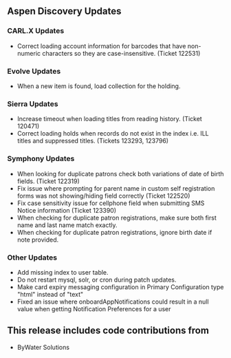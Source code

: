 ## Aspen Discovery Updates
### CARL.X Updates
- Correct loading account information for barcodes that have non-numeric characters so they are case-insensitive. (Ticket 122531)

### Evolve Updates
- When a new item is found, load collection for the holding. 

### Sierra Updates
- Increase timeout when loading titles from reading history. (Ticket 120471)
- Correct loading holds when records do not exist in the index i.e. ILL titles and suppressed titles. (Tickets 123293, 123796)

### Symphony Updates
- When looking for duplicate patrons check both variations of date of birth fields. (Ticket 122319)
- Fix issue where prompting for parent name in custom self registration forms was not showing/hiding field correctly (Ticket 122520)
- Fix case sensitivity issue for cellphone field when submitting SMS Notice information (Ticket 123390)
- When checking for duplicate patron registrations, make sure both first name and last name match exactly. 
- When checking for duplicate patron registrations, ignore birth date if note provided.

### Other Updates
- Add missing index to user table.
- Do not restart mysql, solr, or cron during patch updates.
- Make card expiry messaging configuration in Primary Configuration type "html" instead of "text"
- Fixed an issue where onboardAppNotifications could result in a null value when getting Notification Preferences for a user

## This release includes code contributions from
- ByWater Solutions